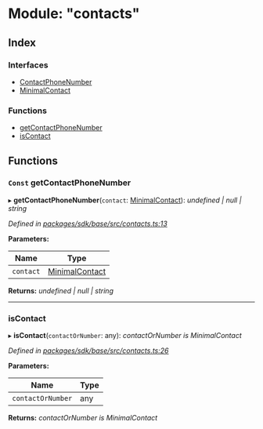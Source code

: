 # Module: "contacts"

## Index

### Interfaces

* [ContactPhoneNumber](../interfaces/_contacts_.contactphonenumber.md)
* [MinimalContact](../interfaces/_contacts_.minimalcontact.md)

### Functions

* [getContactPhoneNumber](_contacts_.md#const-getcontactphonenumber)
* [isContact](_contacts_.md#iscontact)

## Functions

### `Const` getContactPhoneNumber

▸ **getContactPhoneNumber**(`contact`: [MinimalContact](../interfaces/_contacts_.minimalcontact.md)): *undefined | null | string*

*Defined in [packages/sdk/base/src/contacts.ts:13](https://github.com/celo-org/celo-monorepo/blob/master/packages/sdk/base/src/contacts.ts#L13)*

**Parameters:**

Name | Type |
------ | ------ |
`contact` | [MinimalContact](../interfaces/_contacts_.minimalcontact.md) |

**Returns:** *undefined | null | string*

___

###  isContact

▸ **isContact**(`contactOrNumber`: any): *contactOrNumber is MinimalContact*

*Defined in [packages/sdk/base/src/contacts.ts:26](https://github.com/celo-org/celo-monorepo/blob/master/packages/sdk/base/src/contacts.ts#L26)*

**Parameters:**

Name | Type |
------ | ------ |
`contactOrNumber` | any |

**Returns:** *contactOrNumber is MinimalContact*
